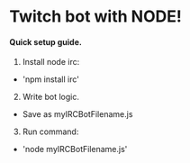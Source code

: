 # Twitch bot with NODE!

#### Quick setup guide.

1. Install node irc: 
  * 'npm install irc'
2. Write bot logic.
  * Save as myIRCBotFilename.js
3. Run command: 
  * 'node myIRCBotFilename.js'